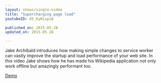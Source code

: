 ```yaml
---
layout: shows/single-video
title: "Supercharging page load"
youtubeID: d5_6yHixpsQ

published_on: 2015-05-28
updated_on: 2015-05-28

---
```

Jake Archibald introduces how making simple changes to service worker can vastly improve 
the startup and load performance of your web site.  In this video Jake shows how he has 
made his Wikipedia application not only work offline but amazingly performant too. 

[Demo](https://wiki-offline.jakearchibald.com)
